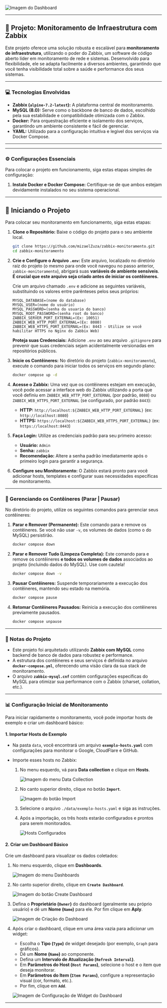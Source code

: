![Imagem do Dashboard](./img/dashboard.png)

---

## 🚀 Projeto: Monitoramento de Infraestrutura com Zabbix

Este projeto oferece uma solução robusta e escalável para **monitoramento de infraestrutura**, utilizando o poder do Zabbix, um software de código aberto líder em monitoramento de rede e sistemas. Desenvolvido para flexibilidade, ele se adapta facilmente a diversos ambientes, garantindo que você tenha visibilidade total sobre a saúde e performance dos seus sistemas.

---

### 💻 Tecnologias Envolvidas

* **Zabbix (`alpine-7.2-latest`):** A plataforma central de monitoramento. 
* **MySQL (8.0):** Serve como o backbone de banco de dados, escolhido pela sua estabilidade e compatibilidade otimizada com o Zabbix.
* **Docker:** Para orquestração eficiente e isolamento dos serviços, garantindo um ambiente consistente e fácil de gerenciar.
* **YAML:** Utilizado para a configuração intuitiva e legível dos serviços via Docker Compose.

---

---

### ⚙️ Configurações Essenciais

Para colocar o projeto em funcionamento, siga estas etapas simples de configuração:

1.  **Instale Docker e Docker Compose:** Certifique-se de que ambos estejam devidamente instalados no seu sistema operacional.

---

## 🚀 Iniciando o Projeto

Para colocar seu monitoramento em funcionamento, siga estas etapas:

1.  **Clone o Repositório:** Baixe o código do projeto para o seu ambiente local.
    ```bash
    git clone https://github.com/mizaelZuza/zabbix-monitoramento.git
    cd zabbix-monitoramento
    ```

2.  **Crie e Configure o Arquivo `.env`:** Este arquivo, localizado no diretório raiz do projeto (o mesmo para onde você navegou no passo anterior, `zabbix-monitoramento`), abrigará suas **variáveis de ambiente sensíveis**. **É crucial que este arquivo seja criado antes de iniciar os contêineres.**

    Crie um arquivo chamado `.env` e adicione as seguintes variáveis, substituindo os valores entre parênteses pelos seus próprios:
    ```
    MYSQL_DATABASE=(nome do database)
    MYSQL_USER=(nome do usuário)
    MYSQL_PASSWORD=(senha do usuario do banco)
    MYSQL_ROOT_PASSWORD=(senha root do banco)
    ZABBIX_SERVER_PORT_EXTERNAL=(Ex: 10051)
    ZABBIX_WEB_HTTP_PORT_EXTERNAL=(Ex: 8080)
    ZABBIX_WEB_HTTPS_PORT_EXTERNAL=(Ex: 8443 - Utilize se você habilitar HTTPS no Nginx do Zabbix Web)
    ```
    **Proteja suas Credenciais:** Adicione `.env` ao seu arquivo `.gitignore` para prevenir que suas credenciais sejam acidentalmente versionadas em repositórios públicos.

3.  **Inicie os Contêineres:** No diretório do projeto (`zabbix-monitoramento`), execute o comando para iniciar todos os serviços em segundo plano:
    ```bash
    docker compose up -d
    ```

4.  **Acesse o Zabbix:** Uma vez que os contêineres estejam em execução, você pode acessar a interface web do Zabbix utilizando a porta que você definiu em `ZABBIX_WEB_HTTP_PORT_EXTERNAL` (por padrão, `8080`) ou `ZABBIX_WEB_HTTPS_PORT_EXTERNAL` (se configurado, por padrão `8443`):
    * **HTTP:** `http://localhost:${ZABBIX_WEB_HTTP_PORT_EXTERNAL}` (ex: `http://localhost:8080`)
    * **HTTPS:** `https://localhost:${ZABBIX_WEB_HTTPS_PORT_EXTERNAL}` (ex: `https://localhost:8443`)

5.  **Faça Login:** Utilize as credenciais padrão para seu primeiro acesso:
    * **Usuário:** `Admin`
    * **Senha:** `zabbix`
    * **Recomendação:** Altere a senha padrão imediatamente após o primeiro login para garantir a segurança.

6.  **Configure seu Monitoramento:** O Zabbix estará pronto para você adicionar hosts, templates e configurar suas necessidades específicas de monitoramento.

---

### 🚀 Gerenciando os Contêineres (Parar | Pausar)

No diretório do projeto, utilize os seguintes comandos para gerenciar seus contêineres:

1.  **Parar e Remover (Permanente):** Este comando para e remove os contêineres. Se você não usar `-v`, os volumes de dados (como o do MySQL) persistirão.
    ```bash
    docker compose down
    ```
2.  **Parar e Remover Tudo (Limpeza Completa):** Este comando para e remove os contêineres **e todos os volumes de dados** associados ao projeto (incluindo dados do MySQL). Use com cautela!
    ```bash
    docker compose down -v
    ```
3.  **Pausar Contêineres:** Suspende temporariamente a execução dos contêineres, mantendo seu estado na memória.
    ```bash
    docker compose pause
    ```
4.  **Retomar Contêineres Pausados:** Reinicia a execução dos contêineres previamente pausados.
    ```bash
    docker compose unpause
    ```

---

### 📝 Notas do Projeto

* Este projeto foi arquitetado utilizando **Zabbix com MySQL** como backend de banco de dados para robustez e performance.
* A estrutura dos contêineres e seus serviços é definida no arquivo **`docker-compose.yml`**, oferecendo uma visão clara da sua stack de monitoramento.
* O arquivo **`zabbix-mysql.cnf`** contém configurações específicas do MySQL para otimizar sua performance com o Zabbix (charset, collation, etc.).

---

### 📊 Configuração Inicial de Monitoramento

Para iniciar rapidamente o monitoramento, você pode importar hosts de exemplo e criar um dashboard básico:

#### 1. Importar Hosts de Exemplo

* Na pasta `data`, você encontrará um arquivo **`exemplo-hosts.yaml`** com configurações para monitorar o Google, CloudFlare e GitHub.
* Importe esses hosts no Zabbix:

    1.  No menu esquerdo, vá para **Data collection** e clique em **Hosts**.

        ![Imagem do menu Data Collection](./img/image.png)
            
    2.  No canto superior direito, clique no botão **`Import`**.

        ![Imagem do botão Import](./img/image2.png)

    3.  Selecione o arquivo `./data/exemplo-hosts.yaml` e siga as instruções.
    4.  Após a importação, os três hosts estarão configurados e prontos para serem monitorados.

        ![Hosts Configurados](./img/image3.png)

#### 2. Criar um Dashboard Básico

Crie um dashboard para visualizar os dados coletados:

1.  No menu esquerdo, clique em **Dashboards**.

    ![Imagem do menu Dashboards](./img/image4.png)

2.  No canto superior direito, clique em **`Create Dashboard`**.

    ![Imagem do botão Create Dashboard](./img/image5.png)

3.  Defina o **Proprietário (`Owner`)** do dashboard (geralmente seu próprio usuário) e dê um **Nome (`Name`)** para ele. Por fim clique em **Aply**.

    ![Imagem de Criação do Dashboard](./img/image6.png)

4.  Após criar o dashboard, clique em uma área vazia para adicionar um widget:
    * Escolha o **Tipo (`Type`)** de widget desejado (por exemplo, `Graph` para gráficos).
    * Dê um **Nome (`Name`)** ao componente.
    * Defina um **Intervalo de Atualização (`Refresh Interval`)**.
    * Em **Parâmetros do Host (`Host Params`)**, selecione o host e o item que deseja monitorar.
    * Em **Parâmetros do Item (`Item Params`)**, configure a representação visual (cor, formato, etc.).
    * Por fim, clique em **`Add`**.

    ![Imagem de Configuração de Widget do Dashboard](./img/image7.png)

---